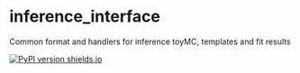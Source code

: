 # inference_interface
Common format and handlers for inference toyMC, templates and fit results

[![PyPI version shields.io](https://img.shields.io/pypi/v/inference_interface.svg)](https://pypi.python.org/pypi/inference_interface/)
